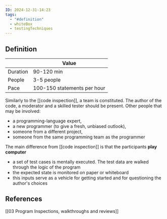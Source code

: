 ```yaml
---
ID: 2024-12-31-14:23
tags:
  - "#definition"
  - whiteBox
  - testingTechniques
---
```

## Definition

|          | Value                       |
| -------- | --------------------------- |
| Duration | 90-120 min                  |
| People   | 3-5 people                  |
| Pace     | 100-150 statements per hour |

Similarly to the [[code inspection]], a team is constituted. The author of the code, a moderator and a skilled tester should be present. Other people that may be involved:
- a programming-language expert,
- a new programmer (to give a fresh, unbiased outlook),
- someone from a different project,
- someone from the same programming team as the programmer

The main difference from [[code inspection]] is that the participants **play computer**
- a set of test cases is mentally executed. The test data are walked through the logic of the program
- the expected state is monitored on paper or whiteboard
- this inputs serve as a vehicle for getting started and for questioning the author's choices

## References
[[03 Program Inspections, walkthroughs and reviews]]